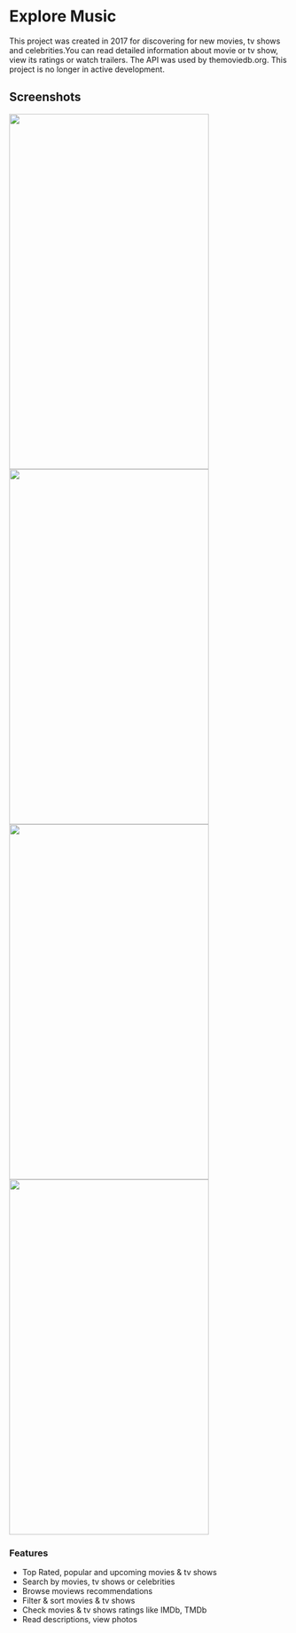 # Explore Music

This project was created in 2017 for discovering for new movies, tv shows and celebrities.You can read detailed information about movie or tv show, view its ratings or watch trailers. The API was used by themoviedb.org. This project is no longer in active development.

## Screenshots

<img src="https://github.com/inject30/Playtube/blob/master/screens/1.png" width="360" height="640">
<img src="https://github.com/inject30/Playtube/blob/master/screens/2.png" width="360" height="640">
<img src="https://github.com/inject30/Playtube/blob/master/screens/3.png" width="360" height="640">
<img src="https://github.com/inject30/Playtube/blob/master/screens/4.png" width="360" height="640">

### Features
- Top Rated, popular and upcoming movies & tv shows
- Search by movies, tv shows or celebrities
- Browse moviews recommendations
- Filter & sort movies & tv shows
- Check movies & tv shows ratings like IMDb, TMDb
- Read descriptions, view photos
